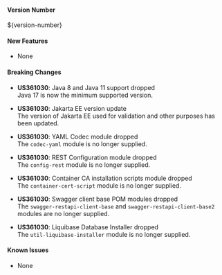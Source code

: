 #### Version Number
${version-number}

#### New Features
- None

#### Breaking Changes
- **US361030**: Java 8 and Java 11 support dropped  
  Java 17 is now the minimum supported version.

- **US361030**: Jakarta EE version update  
  The version of Jakarta EE used for validation and other purposes has been updated.

- **US361030**: YAML Codec module dropped  
  The `codec-yaml` module is no longer supplied.

- **US361030**: REST Configuration module dropped  
  The `config-rest` module is no longer supplied.

- **US361030**: Container CA installation scripts module dropped  
  The `container-cert-script` module is no longer supplied.

- **US361030**: Swagger client base POM modules dropped  
  The `swagger-restapi-client-base` and `swagger-restapi-client-base2` modules are no longer supplied.

- **US361030**: Liquibase Database Installer dropped  
  The `util-liquibase-installer` module is no longer supplied.

#### Known Issues
- None
